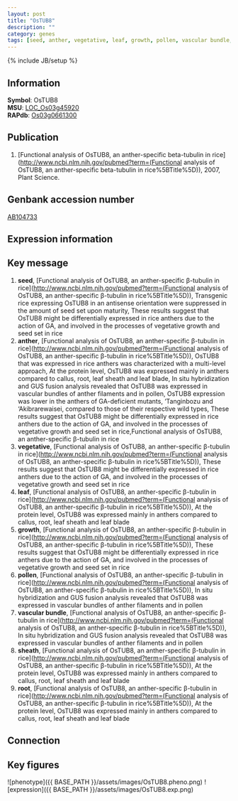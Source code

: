 ```yaml
---
layout: post
title: "OsTUB8"
description: ""
category: genes
tags: [seed, anther, vegetative, leaf, growth, pollen, vascular bundle, sheath, root, Gene]
---
```

{% include JB/setup %}

## Information
__Symbol__: OsTUB8  
__MSU__: [LOC_Os03g45920](http://rice.plantbiology.msu.edu/cgi-bin/ORF_infopage.cgi?orf=LOC_Os03g45920)  
__RAPdb__: [Os03g0661300](http://rapdb.dna.affrc.go.jp/viewer/gbrowse_details/irgsp1?name=Os03g0661300)  

## Publication
1. [Functional analysis of OsTUB8, an anther-specific beta-tubulin in rice](http://www.ncbi.nlm.nih.gov/pubmed?term=(Functional analysis of OsTUB8, an anther-specific beta-tubulin in rice%5BTitle%5D)), 2007, Plant Science.

## Genbank accession number
[AB104733](http://www.ncbi.nlm.nih.gov/nuccore/AB104733)

## Expression information

## Key message
1. __seed__, [Functional analysis of OsTUB8, an anther-specific β-tubulin in rice](http://www.ncbi.nlm.nih.gov/pubmed?term=(Functional analysis of OsTUB8, an anther-specific β-tubulin in rice%5BTitle%5D)),  Transgenic rice expressing OsTUB8 in an antisense orientation were suppressed in the amount of seed set upon maturity, These results suggest that OsTUB8 might be differentially expressed in rice anthers due to the action of GA, and involved in the processes of vegetative growth and seed set in rice
2. __anther__, [Functional analysis of OsTUB8, an anther-specific β-tubulin in rice](http://www.ncbi.nlm.nih.gov/pubmed?term=(Functional analysis of OsTUB8, an anther-specific β-tubulin in rice%5BTitle%5D)),  OsTUB8 that was expressed in rice anthers was characterized with a multi-level approach, At the protein level, OsTUB8 was expressed mainly in anthers compared to callus, root, leaf sheath and leaf blade, In situ hybridization and GUS fusion analysis revealed that OsTUB8 was expressed in vascular bundles of anther filaments and in pollen, OsTUB8 expression was lower in the anthers of GA-deficient mutants, ‘Tanginbozu and ‘Akibrarewaisei, compared to those of their respective wild types, These results suggest that OsTUB8 might be differentially expressed in rice anthers due to the action of GA, and involved in the processes of vegetative growth and seed set in rice,Functional analysis of OsTUB8, an anther-specific β-tubulin in rice
3. __vegetative__, [Functional analysis of OsTUB8, an anther-specific β-tubulin in rice](http://www.ncbi.nlm.nih.gov/pubmed?term=(Functional analysis of OsTUB8, an anther-specific β-tubulin in rice%5BTitle%5D)),  These results suggest that OsTUB8 might be differentially expressed in rice anthers due to the action of GA, and involved in the processes of vegetative growth and seed set in rice
4. __leaf__, [Functional analysis of OsTUB8, an anther-specific β-tubulin in rice](http://www.ncbi.nlm.nih.gov/pubmed?term=(Functional analysis of OsTUB8, an anther-specific β-tubulin in rice%5BTitle%5D)),  At the protein level, OsTUB8 was expressed mainly in anthers compared to callus, root, leaf sheath and leaf blade
5. __growth__, [Functional analysis of OsTUB8, an anther-specific β-tubulin in rice](http://www.ncbi.nlm.nih.gov/pubmed?term=(Functional analysis of OsTUB8, an anther-specific β-tubulin in rice%5BTitle%5D)),  These results suggest that OsTUB8 might be differentially expressed in rice anthers due to the action of GA, and involved in the processes of vegetative growth and seed set in rice
6. __pollen__, [Functional analysis of OsTUB8, an anther-specific β-tubulin in rice](http://www.ncbi.nlm.nih.gov/pubmed?term=(Functional analysis of OsTUB8, an anther-specific β-tubulin in rice%5BTitle%5D)),  In situ hybridization and GUS fusion analysis revealed that OsTUB8 was expressed in vascular bundles of anther filaments and in pollen
7. __vascular bundle__, [Functional analysis of OsTUB8, an anther-specific β-tubulin in rice](http://www.ncbi.nlm.nih.gov/pubmed?term=(Functional analysis of OsTUB8, an anther-specific β-tubulin in rice%5BTitle%5D)),  In situ hybridization and GUS fusion analysis revealed that OsTUB8 was expressed in vascular bundles of anther filaments and in pollen
8. __sheath__, [Functional analysis of OsTUB8, an anther-specific β-tubulin in rice](http://www.ncbi.nlm.nih.gov/pubmed?term=(Functional analysis of OsTUB8, an anther-specific β-tubulin in rice%5BTitle%5D)),  At the protein level, OsTUB8 was expressed mainly in anthers compared to callus, root, leaf sheath and leaf blade
9. __root__, [Functional analysis of OsTUB8, an anther-specific β-tubulin in rice](http://www.ncbi.nlm.nih.gov/pubmed?term=(Functional analysis of OsTUB8, an anther-specific β-tubulin in rice%5BTitle%5D)),  At the protein level, OsTUB8 was expressed mainly in anthers compared to callus, root, leaf sheath and leaf blade

## Connection

## Key figures
![phenotype]({{ BASE_PATH }}/assets/images/OsTUB8.pheno.png)
![expression]({{ BASE_PATH }}/assets/images/OsTUB8.exp.png)


